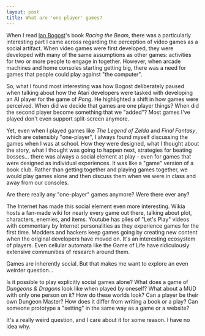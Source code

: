 ```yaml
---
layout: post
title: What are 'one-player' games?
---
```


When I read [Ian Bogost](http://twitter.com/ibogost)'s book *Racing the Beam*,
there was a particularly interesting part I came across regarding the perception
of video games as a social artifact. When video games were first developed, they
were developed with many of the same assumptions as other games: activities
for two or more people to engage in together. However, when arcade machines and
home consoles starting getting big, there was a need for games that people
could play against "the computer".

So, what I found most interesting was how Bogost deliberately paused when
talking about how the Atari developers were tasked with developing an AI player
for the game of *Pong*. He highlighted a shift in how games were perceived.
When did we decide that games are one player things? When did the second player
become something that we "added"? Most games I've played don't even support
split-screen anymore.

Yet, even when I played games like *The Legend of Zelda* and *Final Fantasy*, which
are ostensibly "one-player", I always found myself discussing the games when
I was at school. How they were designed, what I thought about the story, what
I thought was going to happen next, strategies for beating bosses... there was
always a social element at play - even for games that were designed as
individual experiences. It was like a "game" version of a book club. Rather
than getting together and playing games together, we would play games alone
and then discuss them when we were in class and away from our consoles.

Are there really any "one-player" games anymore? Were there ever any?

The Internet has made this social element even more interesting. Wikia hosts
a fan-made wiki for nearly every game out there, talking about plot, characters,
enemies, and items. Youtube has piles of "Let's Play" videos with commentary
by Internet personalities as they experience games for the first time. Modders
and hackers keep games going by creating new content when the original developers
have moved on. It's an interesting ecosystem of players. Even cellular automata
like the Game of Life have ridiculously extensive communities of research
around them.

Games are inherently social. But that makes me want to explore an even weirder
question...

Is it possible to play explicitly social games alone? What does a game of
*Dungeons & Dragons* look like when played by oneself? What about a MUD with
only one person on it? How do these worlds look? Can a player be their own
Dungeon Master? How does it differ from writing a book or a play? Can someone
prototype a "setting" in the same way as a game or a website?

It's a really weird question, and I care about it for some reason. I have no
idea why.

